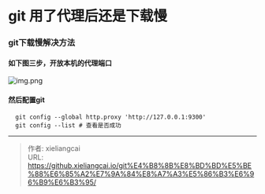 # git 用了代理后还是下载慢


### git下载慢解决方法
#### 如下图三步，开放本机的代理端口
![img.png](/img.png)

#### 然后配置git
      git config --global http.proxy 'http://127.0.0.1:9300'
      git config --list # 查看是否成功


---

> 作者: xieliangcai  
> URL: https://github.xieliangcai.io/git%E4%B8%8B%E8%BD%BD%E5%BE%88%E6%85%A2%E7%9A%84%E8%A7%A3%E5%86%B3%E6%96%B9%E6%B3%95/  

